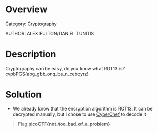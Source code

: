 # Overview 
Category: [Cryptography]()

AUTHOR: ALEX FULTON/DANIEL TUNITIS

# Description
Cryptography can be easy, do you know what ROT13 is? cvpbPGS{abg_gbb_onq_bs_n_ceboyrz}

# Solution
- We already know that the encryption algorithm is ROT13. It can be decrypted manually, but I chose to use [CyberChef](https://cyberchef.org/) to decode it
>Flag:**picoCTF{not_too_bad_of_a_problem}**